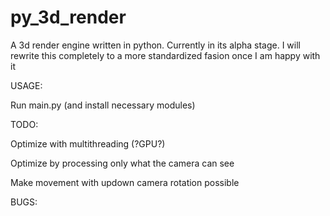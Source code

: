 # py_3d_render
A 3d render engine written in python. Currently in its alpha stage. I will rewrite this completely to a more standardized fasion once I am happy with it



USAGE:

Run main.py (and install necessary modules)



TODO:

Optimize with multithreading (?GPU?)

Optimize by processing only what the camera can see
  
Make movement with updown camera rotation possible
  


BUGS:

